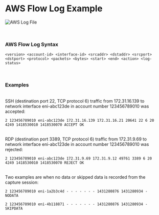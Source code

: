 # AWS Flow Log Example

![AWS Log File](https://media.amazonwebservices.com/blog/2015/flow_see_a_stream_2.png)

<br>

### AWS Flow Log Syntax

```
<version> <account-id> <interface-id> <srcaddr> <dstaddr> <srcport> <dstport> <protocol> <packets> <bytes> <start> <end> <action> <log-status>
```
<br>

### Examples

<br>
SSH (destination port 22, TCP protocol 6) traffic from 172.31.16.139 to network interface eni-abc123de in account number 123456789010 was accepted:

```
2 123456789010 eni-abc123de 172.31.16.139 172.31.16.21 20641 22 6 20 4249 1418530010 1418530070 ACCEPT OK
```
<br>
RDP (destination port 3389, TCP protocol 6) traffic from 172.31.9.69 to network interface eni-abc123de  in account number 123456789010 was rejected:

```
2 123456789010 eni-abc123de 172.31.9.69 172.31.9.12 49761 3389 6 20 4249 1418530010 1418530070 REJECT OK
```
<br>
Two examples are when no data or skipped data is recorded from the capture session:

```
2 123456789010 eni-1a2b3c4d - - - - - - - 1431280876 1431280934 - NODATA

2 123456789010 eni-4b118871 - - - - - - - 1431280876 1431280934 - SKIPDATA

